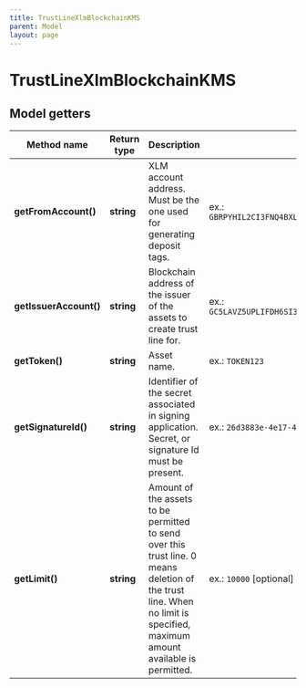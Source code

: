 ```yaml
---
title: TrustLineXlmBlockchainKMS
parent: Model
layout: page
---
```


# TrustLineXlmBlockchainKMS

## Model getters

Method name | Return type | Description | Notes
------------ | ------------- | ------------- | -------------
**getFromAccount()** | **string** | XLM account address. Must be the one used for generating deposit tags. | ex.: `GBRPYHIL2CI3FNQ4BXLFMNDLFJUNPU2HY3ZMFSHONUCEOASW7QC7OX2H`
**getIssuerAccount()** | **string** | Blockchain address of the issuer of the assets to create trust line for. | ex.: `GC5LAVZ5UPLIFDH6SI33PNVL5TKWA4ODXTI3WEF5JM6LRM5MNGVJ56TT`
**getToken()** | **string** | Asset name. | ex.: `TOKEN123`
**getSignatureId()** | **string** | Identifier of the secret associated in signing application. Secret, or signature Id must be present. | ex.: `26d3883e-4e17-48b3-a0ee-09a3e484ac83`
**getLimit()** | **string** | Amount of the assets to be permitted to send over this trust line. 0 means deletion of the trust line. When no limit is specified, maximum amount available is permitted. | ex.: `10000` [optional]

